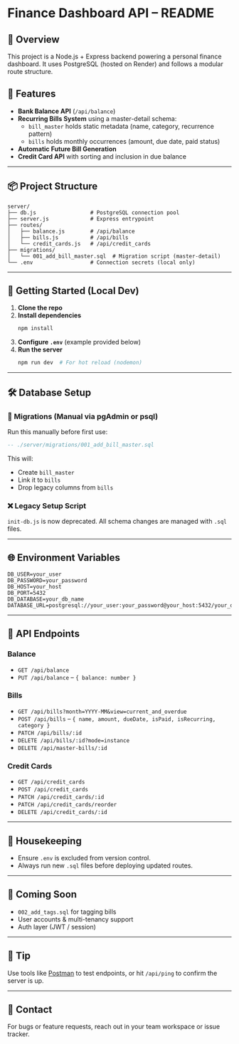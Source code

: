 # Finance Dashboard API – README

## 🔧 Overview
This project is a Node.js + Express backend powering a personal finance dashboard. It uses PostgreSQL (hosted on Render) and follows a modular route structure.

## 🚀 Features
- **Bank Balance API** (`/api/balance`)
- **Recurring Bills System** using a master-detail schema:
  - `bill_master` holds static metadata (name, category, recurrence pattern)
  - `bills` holds monthly occurrences (amount, due date, paid status)
- **Automatic Future Bill Generation**
- **Credit Card API** with sorting and inclusion in due balance

---

## 📦 Project Structure
```
server/
├── db.js                 # PostgreSQL connection pool
├── server.js             # Express entrypoint
├── routes/
│   ├── balance.js        # /api/balance
│   ├── bills.js          # /api/bills
│   └── credit_cards.js   # /api/credit_cards
├── migrations/
│   └── 001_add_bill_master.sql  # Migration script (master-detail)
└── .env                  # Connection secrets (local only)
```

---

## 🧪 Getting Started (Local Dev)

1. **Clone the repo**
2. **Install dependencies**
   ```bash
   npm install
   ```
3. **Configure `.env`** (example provided below)
4. **Run the server**
   ```bash
   npm run dev  # For hot reload (nodemon)
   ```

---

## 🛠️ Database Setup

### 🔁 Migrations (Manual via pgAdmin or psql)
Run this manually before first use:
```sql
-- ./server/migrations/001_add_bill_master.sql
```
This will:
- Create `bill_master`
- Link it to `bills`
- Drop legacy columns from `bills`

### ❌ Legacy Setup Script
`init-db.js` is now deprecated. All schema changes are managed with `.sql` files.

---

## 🌐 Environment Variables
```
DB_USER=your_user
DB_PASSWORD=your_password
DB_HOST=your_host
DB_PORT=5432
DB_DATABASE=your_db_name
DATABASE_URL=postgresql://your_user:your_password@your_host:5432/your_db_name
```

---

## 🔌 API Endpoints

### Balance
- `GET /api/balance`
- `PUT /api/balance` – `{ balance: number }`

### Bills
- `GET /api/bills?month=YYYY-MM&view=current_and_overdue`
- `POST /api/bills` – `{ name, amount, dueDate, isPaid, isRecurring, category }`
- `PATCH /api/bills/:id`
- `DELETE /api/bills/:id?mode=instance`
- `DELETE /api/master-bills/:id`

### Credit Cards
- `GET /api/credit_cards`
- `POST /api/credit_cards`
- `PATCH /api/credit_cards/:id`
- `PATCH /api/credit_cards/reorder`
- `DELETE /api/credit_cards/:id`

---

## 🧼 Housekeeping
- Ensure `.env` is excluded from version control.
- Always run new `.sql` files before deploying updated routes.

---

## 🧱 Coming Soon
- `002_add_tags.sql` for tagging bills
- User accounts & multi-tenancy support
- Auth layer (JWT / session)

---

## 🧠 Tip
Use tools like [Postman](https://postman.com) to test endpoints, or hit `/api/ping` to confirm the server is up.

---

## 🐛 Contact
For bugs or feature requests, reach out in your team workspace or issue tracker.
